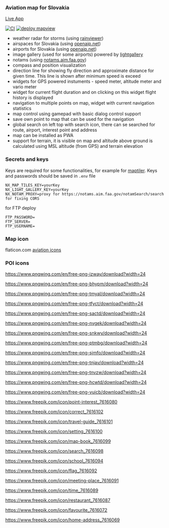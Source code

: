 ### Aviation map for Slovakia

[Live App](https://map.stork-nav.app/)

[![CI](https://github.com/jobes/laamap/actions/workflows/ci.yml/badge.svg)](https://github.com/jobes/laamap/actions/workflows/ci.yml)
[![deploy mapview](https://github.com/jobes/laamap/actions/workflows/gh-pages.yml/badge.svg)](https://github.com/jobes/laamap/actions/workflows/gh-pages.yml)

- weather radar for storms (using [rainviewer](https://www.rainviewer.com/))
- airspaces for Slovakia (using [openaip.net](https://www.openaip.net/))
- airports for Slovakia (using [openaip.net](https://www.openaip.net/))
- image gallery (used for some airports) powered by [lightgallery](https://www.lightgalleryjs.com/)
- notams (using [notams.aim.faa.gov](https://notams.aim.faa.gov))
- compass and position visualization
- direction line for showing fly direction and approximate distance for given time. This line is shown after minimum speed is exceed
- widgets for GPS powered instuments - speed meter, altitude meter and vario meter
- widget for current flight duration and on clicking on this widget flight history is displayed
- navigation to multiple points on map, widget with current navigation statistics
- map control using gamepad with basic dialog control support
- save own point to map that can be used for the navigation
- global search on left top with search icon, there can se searched for route, airport, interest point and address
- map can be installed as PWA
- support for terrain, it is visible on map and altitude above ground is calculated using MSL altitude (from GPS) and terrain elevation

### Secrets and keys

Keys are required for some functionalities, for example for [maptiler](https://www.maptiler.com/). Keys and passwords should be saved in `.env` file

```
NX_MAP_TILES_KEY=yourKey
NX_LIGHT_GALLERY_KEY=yourKey
NX_NOTAM_PROXY=proxy for https://notams.aim.faa.gov/notamSearch/search for fixing CORS
```

for FTP deploy

```
FTP_PASSWORD=
FTP_SERVER=
FTP_USERNAME=
```

### Map icon

flaticon.com [aviation icons](https://www.flaticon.com/free-icon/airport_3295244)

### POI icons

https://www.pngwing.com/en/free-png-izway/download?width=24

https://www.pngwing.com/en/free-png-bhypm/download?width=24

https://www.pngwing.com/en/free-png-tmyal/download?width=24

https://www.pngwing.com/en/free-png-tfyct/download?width=24

https://www.pngwing.com/en/free-png-sactd/download?width=24

https://www.pngwing.com/en/free-png-nvgek/download?width=24

https://www.pngwing.com/en/free-png-snkwy/download?width=24

https://www.pngwing.com/en/free-png-ptmbg/download?width=24

https://www.pngwing.com/en/free-png-sjmfo/download?width=24

https://www.pngwing.com/en/free-png-tnjav/download?width=24

https://www.pngwing.com/en/free-png-tnvzw/download?width=24

https://www.pngwing.com/en/free-png-hcwtd/download?width=24

https://www.pngwing.com/en/free-png-vuicb/download?width=24

https://www.freepik.com/icon/point-interest_7616080

https://www.freepik.com/icon/correct_7616102

https://www.freepik.com/icon/travel-guide_7616101

https://www.freepik.com/icon/setting_7616100

https://www.freepik.com/icon/map-book_7616099

https://www.freepik.com/icon/search_7616098

https://www.freepik.com/icon/school_7616094

https://www.freepik.com/icon/flag_7616092

https://www.freepik.com/icon/meeting-place_7616091

https://www.freepik.com/icon/time_7616089

https://www.freepik.com/icon/restaurant_7616087

https://www.freepik.com/icon/favourite_7616072

https://www.freepik.com/icon/home-address_7616069
